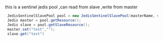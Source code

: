 this is a sentinel jedis pool ,can read from slave ,write from master 
```java
 JedisSentinelSlavePool pool = new JedisSentinelSlavePool(masterName, sentinels, config);
 Jedis master = pool.getResource();
 Jedis slave = pool.getSlaveResource();
 master.set("test","");
 slave.get("test")
```